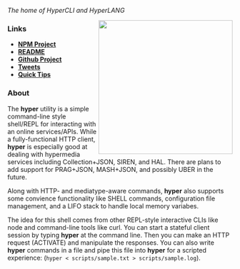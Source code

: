 _The home of HyperCLI and HyperLANG_

<p><img src="https://pbs.twimg.com/profile_images/1414606991268499457/Ko2YTikc_400x400.jpg" align="right" height="300"/></p>

### Links

* [**NPM Project**](https://www.npmjs.com/package/@mamund/hyper)
* [**README**](https://github.com/webapicookbook/hyper#readme)
* [**Github Project**](https://github.com/webapicookbook/hyper)
* [**Tweets**](tweets.md)
* [**Quick Tips**](tips.md)

### About
The **hyper** utility is a simple command-line style shell/REPL for interacting with an online services/APIs. While a fully-functional HTTP client, **hyper** is especially good at dealing with hypermedia services including Collection+JSON, SIREN, and HAL. There are plans to add support for PRAG+JSON, MASH+JSON, and possibly UBER in the future.

Along with HTTP- and mediatype-aware commands, **hyper** also supports some convience functionality like SHELL commands, configuration file management, and a LIFO stack to handle local memory variabes.

The idea for this shell comes from other REPL-style interactive CLIs like node and command-line tools like curl. You can start a stateful client session by typing **hyper** at the command line. Then you can make an HTTP request (ACTIVATE) and manipulate the responses. You can also write **hyper** commands in a file and pipe this file into **hyper** for a scripted experience: (`hyper < scripts/sample.txt > scripts/sample.log`).


